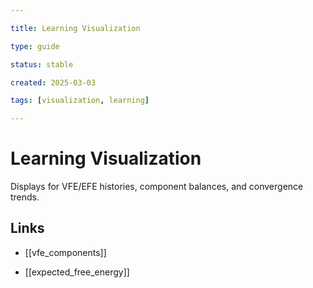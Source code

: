 ```yaml
---

title: Learning Visualization

type: guide

status: stable

created: 2025-03-03

tags: [visualization, learning]

---
```


# Learning Visualization

Displays for VFE/EFE histories, component balances, and convergence trends.

## Links

- [[vfe_components]]

- [[expected_free_energy]]

